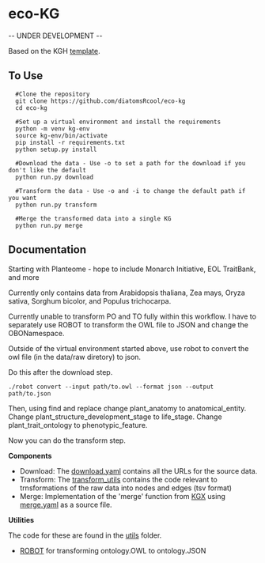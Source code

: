 eco-KG
================================================
-- UNDER DEVELOPMENT --

Based on the KGH [template](https://github.com/Knowledge-Graph-Hub/kg-dtm-template/generate). 

To Use
------------------------------------------------

```
  #Clone the repository
  git clone https://github.com/diatomsRcool/eco-kg
  cd eco-kg
  
  #Set up a virtual environment and install the requirements
  python -m venv kg-env
  source kg-env/bin/activate
  pip install -r requirements.txt
  python setup.py install
  
  #Download the data - Use -o to set a path for the download if you don't like the default
  python run.py download
  
  #Transform the data - Use -o and -i to change the default path if you want
  python run.py transform
  
  #Merge the transformed data into a single KG
  python run.py merge
```

Documentation
------------------------------------------------

Starting with Planteome - hope to include Monarch Initiative, EOL TraitBank, and more

Currently only contains data from Arabidopsis thaliana, Zea mays, Oryza sativa, Sorghum bicolor, and Populus trichocarpa.

Currently unable to transform PO and TO fully within this workflow. I have to separately use ROBOT to transform the OWL file to JSON and change the OBONamespace.

Outside of the virtual environment started above, use robot to convert the owl file (in the data/raw diretory) to json.

Do this after the download step.

```
./robot convert --input path/to.owl --format json --output path/to.json
```
Then, using find and replace change plant_anatomy to anatomical_entity. Change plant_structure_development_stage to life_stage. Change plant_trait_ontology to phenotypic_feature.

Now you can do the transform step.

**Components**

- Download: The [download.yaml](download.yaml) contains all the URLs for the source data.
- Transform: The [transform_utils](project_name/transform_utils) contains the code relevant to trnsformations of the raw data into nodes and edges (tsv format)
- Merge: Implementation of the 'merge' function from [KGX](https://github.com/biolink/kgx) using [merge.yaml](merge.yaml) as a source file.

**Utilities**

The code for these are found in the [utils](project_name/utils) folder.

- [ROBOT](https://github.com/ontodev/robot) for transforming ontology.OWL to ontology.JSON
